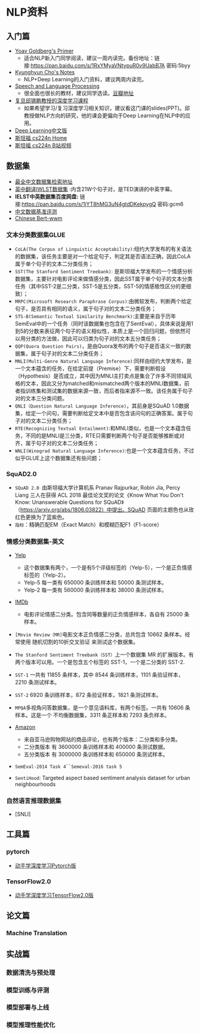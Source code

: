 # NLP资料
## 入门篇
- [Yoav Goldberg's Primer](http://u.cs.biu.ac.il/~yogo/nnlp.pdf) 
    - 适合NLP新入门同学阅读，建议一周内读完。备份地址：链接:https://pan.baidu.com/s/1RxYMyaVNtypuR0v9UabB7A  密码:5byy
- [Kyunghyun Cho's Notes](https://arxiv.org/abs/1511.07916)
    - NLP+Deep Learning的入门资料，建议两周内读完。
- [Speech and Language Processing](https://web.stanford.edu/~jurafsky/slp3/)
    - 很全面也很长的教材，建议同学选读。[豆瓣地址](https://book.douban.com/subject/2403834/)
- [复旦邱锡鹏教授的深度学习课程](https://nndl.github.io)
    - 如果希望学习/复习深度学习相关知识，建议看这门课的slides(PPT)。邱教授做NLP方向的研究，他的课会更偏向于Deep Learning在NLP中的应用。
- [Deep Learning中文版](https://github.com/exacity/deeplearningbook-chinese)
- [斯坦福 cs224n Home](http://web.stanford.edu/class/cs224n/)
- [斯坦福 cs224n B站视频](https://www.bilibili.com/video/av46216519)


## 数据集
- [最全中文数据集检索地址](https://www.cluebenchmarks.com/dataSet_search.html)
- [英中翻译IWLST数据集](https://wit3.fbk.eu/mt.php?release=2015-01)  :内含21W个句子对，是TED演讲的中英字幕。
- **IELST中英数据集百度网盘:** 链接:https://pan.baidu.com/s/1jYT8hMG3uN4gtdDKekpygQ  密码:gcm6
- [中文数据基准评测](https://github.com/CLUEbenchmark/CLUE)
- [Chinese Bert-wwm](https://github.com/ymcui/Chinese-BERT-wwm)

### 文本分类数据集GLUE
- `CoLA(The Corpus of Linguistic Acceptability)`:纽约大学发布的有关语法的数据集，该任务主要是对一个给定句子，判定其是否语法正确，因此CoLA属于单个句子的文本二分类任务；
- `SST(The Stanford Sentiment Treebank)`: 是斯坦福大学发布的一个情感分析数据集，主要针对电影评论来做情感分类，因此SST属于单个句子的文本分类任务（其中SST-2是二分类，SST-5是五分类，SST-5的情感极性区分的更细致）；
- `MRPC(Microsoft Research Paraphrase Corpus)`:由微软发布，判断两个给定句子，是否具有相同的语义，属于句子对的文本二分类任务；
- `STS-B(Semantic Textual Similarity Benchmark)`:主要是来自于历年SemEval中的一个任务（同时该数据集也包含在了SentEval），具体来说是用1到5的分数来表征两个句子的语义相似性，本质上是一个回归问题，但依然可以用分类的方法做，因此可以归类为句子对的文本五分类任务；
- `QQP(Quora Question Pairs)`，是由Quora发布的两个句子是否语义一致的数据集，属于句子对的文本二分类任务；
- `MNLI(Multi-Genre Natural Language Inference)`:同样由纽约大学发布，是一个文本蕴含的任务，在给定前提（Premise）下，需要判断假设（Hypothesis）是否成立，其中因为MNLI主打卖点是集合了许多不同领域风格的文本，因此又分为matched和mismatched两个版本的MNLI数据集，前者指训练集和测试集的数据来源一致，而后者指来源不一致。该任务属于句子对的文本三分类问题。
- `QNLI（Question Natural Language Inference)`，其前身是SQuAD 1.0数据集，给定一个问句，需要判断给定文本中是否包含该问句的正确答案。属于句子对的文本二分类任务；
- `RTE(Recognizing Textual Entailment)`:和MNLI类似，也是一个文本蕴含任务，不同的是MNLI是三分类，RTE只需要判断两个句子是否能够推断或对齐，属于句子对的文本二分类任务；
- `WNLI(Winograd Natural Language Inference)`:也是一个文本蕴含任务，不过似乎GLUE上这个数据集还有些问题；

### SquAD2.0
- `SQuAD 2.0 `由斯坦福大学计算机系 Pranav Rajpurkar, Robin Jia, Percy Liang 三人在获得 ACL 2018 最佳论文奖的论文《Know What You Don't Know: Unanswerable Questions for SQuAD》（https://arxiv.org/abs/1806.03822）中提出。SQuAD 页面的主题色也从玫红色更换为了蓝紫色。
- `指标`：精确匹配EM（Exact Match）和模糊匹配F1（F1-score）

### 情感分类数据集-英文
- [Yelp](https://www.kaggle.com/yelp-dataset/yelp-dataset)
    - 这个数据集有两个，一个是有5个评级标签的（Yelp-5），一个是正负情感标签的（Yelp-2）。
    - Yelp-5 每一类有 650000 条训练样本和 50000 条测试样本。
    - Yelp-2 每一类有 560000 条训练样本和 38000 条测试样本。
- [IMDb](https://www.kaggle.com/lakshmi25npathi/imdb-dataset-of-50k-movie-reviews)
    - 电影评论情感二分类。包含同等数量的正负情感样本，各自有 25000 条样本。

- `[Movie Review（MR]`电影文本正负情感二分类，总共包含 10662 条样本。经常使用 随机切割的10折交叉验证 来测试这个数据集。

- `The Stanford Sentiment Treebank（SST）`上一个数据集 MR 的扩展版本。有两个版本可以用。一个是包含五个标签的 SST-1，一个是二分类的 SST-2.

- `SST-1` 一共有 11855 条样本，其中 8544 条训练样本，1101 条验证样本，2210 条测试样本。
- `SST-2` 6920 条训练样本，872 条验证样本，1821 条测试样本。
- `MPQA`多视角问答数据集，是一个意见语料库，有两个标签。一共有 10606 条样本。这是一个 不均衡数据集，3311 条正样本和 7293 条负样本。

- [Amazon](https://www.kaggle.com/datafiniti/consumer-reviews-of-amazon-products)
    - 来自亚马逊购物网站的商品评论，也有两个版本：二分类和多分类。
    - 二分类版本 有 3600000 条训练样本和 400000 条测试数据。
    - 五分类版本 有 3000000 条训练样本和 650000 条测试样本。

- `SemEval-2014 Task 4``Semeval-2016 task 5`
- `SentiHood`: Targeted aspect based sentiment analysis dataset for urban neighbourhoods

### 自然语言推理数据集
- [SNLI]

## 工具篇
### pytorch
- [动手学深度学习Pytorch版](http://tangshusen.me/Dive-into-DL-PyTorch/#/)

### TensorFlow2.0
- [动手学深度学习TensorFlow2.0版](https://trickygo.github.io/Dive-into-DL-TensorFlow2.0/#/)

## 论文篇
### Machine Translation

## 实战篇
### 数据清洗与预处理
### 模型训练与评测
### 模型部署与上线
### 模型推理性能优化
